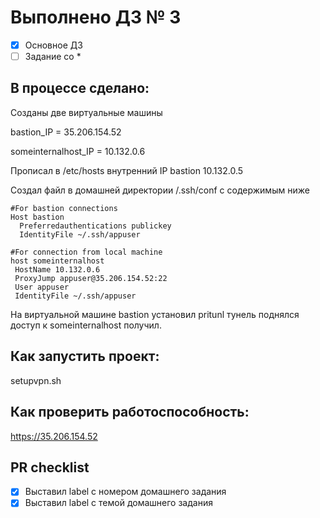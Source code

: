 # Выполнено ДЗ № 3

 - [x] Основное ДЗ
 - [ ] Задание со *

## В процессе сделано:

Созданы две виртуальные машины

bastion_IP = 35.206.154.52

someinternalhost_IP = 10.132.0.6

Прописал в /etc/hosts внутренний IP bastion 10.132.0.5

Создал файл в домашней директории /.ssh/conf с содержимым ниже

```
#For bastion connections
Host bastion
  Preferredauthentications publickey
  IdentityFile ~/.ssh/appuser

#For connection from local machine
host someinternalhost
 HostName 10.132.0.6
 ProxyJump appuser@35.206.154.52:22
 User appuser
 IdentityFile ~/.ssh/appuser
```
На виртуальной машине bastion установил pritunl
тунель поднялся доступ к someinternalhost получил.


## Как запустить проект:
 setupvpn.sh

## Как проверить работоспособность:
 https://35.206.154.52

## PR checklist
 - [x] Выставил label с номером домашнего задания
 - [x] Выставил label с темой домашнего задания
